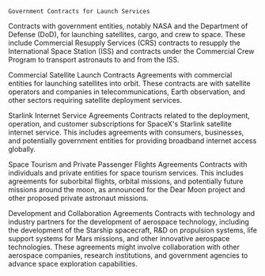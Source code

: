     Government Contracts for Launch Services
Contracts with government entities, notably NASA and the Department of Defense (DoD), for launching satellites, cargo, and crew to space. These include Commercial Resupply Services (CRS) contracts to resupply the International Space Station (ISS) and contracts under the Commercial Crew Program to transport astronauts to and from the ISS.

Commercial Satellite Launch Contracts
Agreements with commercial entities for launching satellites into orbit. These contracts are with satellite operators and companies in telecommunications, Earth observation, and other sectors requiring satellite deployment services.

Starlink Internet Service Agreements
Contracts related to the deployment, operation, and customer subscriptions for SpaceX's Starlink satellite internet service. This includes agreements with consumers, businesses, and potentially government entities for providing broadband internet access globally.

Space Tourism and Private Passenger Flights Agreements
Contracts with individuals and private entities for space tourism services. This includes agreements for suborbital flights, orbital missions, and potentially future missions around the moon, as announced for the Dear Moon project and other proposed private astronaut missions.

Development and Collaboration Agreements
Contracts with technology and industry partners for the development of aerospace technology, including the development of the Starship spacecraft, R&D on propulsion systems, life support systems for Mars missions, and other innovative aerospace technologies. These agreements might involve collaboration with other aerospace companies, research institutions, and government agencies to advance space exploration capabilities.

